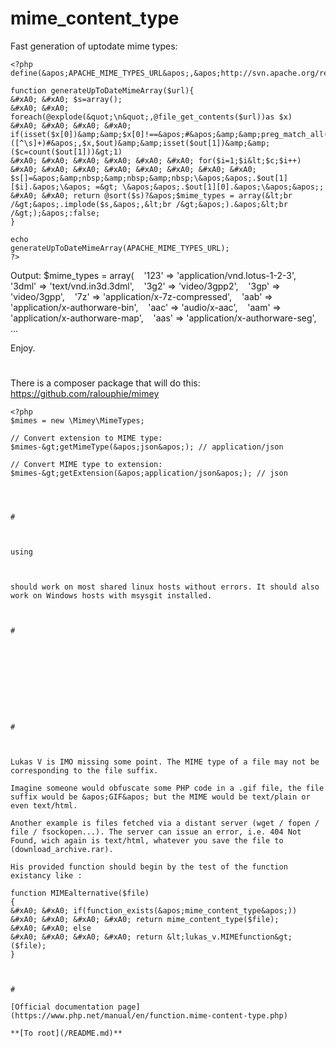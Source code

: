 # mime_content_type





Fast generation of uptodate mime types:



```
<?php
define(&apos;APACHE_MIME_TYPES_URL&apos;,&apos;http://svn.apache.org/repos/asf/httpd/httpd/trunk/docs/conf/mime.types&apos;);

function generateUpToDateMimeArray($url){
&#xA0; &#xA0; $s=array();
&#xA0; &#xA0; foreach(@explode(&quot;\n&quot;,@file_get_contents($url))as $x)
&#xA0; &#xA0; &#xA0; &#xA0; if(isset($x[0])&amp;&amp;$x[0]!==&apos;#&apos;&amp;&amp;preg_match_all(&apos;#([^\s]+)#&apos;,$x,$out)&amp;&amp;isset($out[1])&amp;&amp;($c=count($out[1]))&gt;1)
&#xA0; &#xA0; &#xA0; &#xA0; &#xA0; &#xA0; for($i=1;$i&lt;$c;$i++)
&#xA0; &#xA0; &#xA0; &#xA0; &#xA0; &#xA0; &#xA0; &#xA0; $s[]=&apos;&amp;nbsp;&amp;nbsp;&amp;nbsp;\&apos;&apos;.$out[1][$i].&apos;\&apos; =&gt; \&apos;&apos;.$out[1][0].&apos;\&apos;&apos;;
&#xA0; &#xA0; return @sort($s)?&apos;$mime_types = array(&lt;br /&gt;&apos;.implode($s,&apos;,&lt;br /&gt;&apos;).&apos;&lt;br /&gt;);&apos;:false;
}

echo
generateUpToDateMimeArray(APACHE_MIME_TYPES_URL);
?>
```


Output:
$mime_types = array(
&#xA0;&#xA0; &apos;123&apos; =&gt; &apos;application/vnd.lotus-1-2-3&apos;,
&#xA0;&#xA0; &apos;3dml&apos; =&gt; &apos;text/vnd.in3d.3dml&apos;,
&#xA0;&#xA0; &apos;3g2&apos; =&gt; &apos;video/3gpp2&apos;,
&#xA0;&#xA0; &apos;3gp&apos; =&gt; &apos;video/3gpp&apos;,
&#xA0;&#xA0; &apos;7z&apos; =&gt; &apos;application/x-7z-compressed&apos;,
&#xA0;&#xA0; &apos;aab&apos; =&gt; &apos;application/x-authorware-bin&apos;,
&#xA0;&#xA0; &apos;aac&apos; =&gt; &apos;audio/x-aac&apos;,
&#xA0;&#xA0; &apos;aam&apos; =&gt; &apos;application/x-authorware-map&apos;,
&#xA0;&#xA0; &apos;aas&apos; =&gt; &apos;application/x-authorware-seg&apos;,
...

Enjoy.

  

#



There is a composer package that will do this:
https://github.com/ralouphie/mimey



```
<?php
$mimes = new \Mimey\MimeTypes;

// Convert extension to MIME type:
$mimes-&gt;getMimeType(&apos;json&apos;); // application/json

// Convert MIME type to extension:
$mimes-&gt;getExtension(&apos;application/json&apos;); // json


  

#



using 


```
<?php
function detectFileMimeType($filename=&apos;&apos;)
{
&#xA0; &#xA0; $filename = escapeshellcmd($filename);
&#xA0; &#xA0; $command = &quot;file -b --mime-type -m /usr/share/misc/magic {$filename}&quot;;

&#xA0; &#xA0; $mimeType = shell_exec($command);
&#xA0; &#xA0; &#xA0; &#xA0; &#xA0; &#xA0; 
&#xA0; &#xA0; return trim($mimeType);
}
?>
```

should work on most shared linux hosts without errors. It should also work on Windows hosts with msysgit installed.

  

#





```
<?php
if(!function_exists(&apos;mime_content_type&apos;)) {

&#xA0; &#xA0; function mime_content_type($filename) {

&#xA0; &#xA0; &#xA0; &#xA0; $mime_types = array(

&#xA0; &#xA0; &#xA0; &#xA0; &#xA0; &#xA0; &apos;txt&apos; =&gt; &apos;text/plain&apos;,
&#xA0; &#xA0; &#xA0; &#xA0; &#xA0; &#xA0; &apos;htm&apos; =&gt; &apos;text/html&apos;,
&#xA0; &#xA0; &#xA0; &#xA0; &#xA0; &#xA0; &apos;html&apos; =&gt; &apos;text/html&apos;,
&#xA0; &#xA0; &#xA0; &#xA0; &#xA0; &#xA0; &apos;php&apos; =&gt; &apos;text/html&apos;,
&#xA0; &#xA0; &#xA0; &#xA0; &#xA0; &#xA0; &apos;css&apos; =&gt; &apos;text/css&apos;,
&#xA0; &#xA0; &#xA0; &#xA0; &#xA0; &#xA0; &apos;js&apos; =&gt; &apos;application/javascript&apos;,
&#xA0; &#xA0; &#xA0; &#xA0; &#xA0; &#xA0; &apos;json&apos; =&gt; &apos;application/json&apos;,
&#xA0; &#xA0; &#xA0; &#xA0; &#xA0; &#xA0; &apos;xml&apos; =&gt; &apos;application/xml&apos;,
&#xA0; &#xA0; &#xA0; &#xA0; &#xA0; &#xA0; &apos;swf&apos; =&gt; &apos;application/x-shockwave-flash&apos;,
&#xA0; &#xA0; &#xA0; &#xA0; &#xA0; &#xA0; &apos;flv&apos; =&gt; &apos;video/x-flv&apos;,

&#xA0; &#xA0; &#xA0; &#xA0; &#xA0; &#xA0; // images
&#xA0; &#xA0; &#xA0; &#xA0; &#xA0; &#xA0; &apos;png&apos; =&gt; &apos;image/png&apos;,
&#xA0; &#xA0; &#xA0; &#xA0; &#xA0; &#xA0; &apos;jpe&apos; =&gt; &apos;image/jpeg&apos;,
&#xA0; &#xA0; &#xA0; &#xA0; &#xA0; &#xA0; &apos;jpeg&apos; =&gt; &apos;image/jpeg&apos;,
&#xA0; &#xA0; &#xA0; &#xA0; &#xA0; &#xA0; &apos;jpg&apos; =&gt; &apos;image/jpeg&apos;,
&#xA0; &#xA0; &#xA0; &#xA0; &#xA0; &#xA0; &apos;gif&apos; =&gt; &apos;image/gif&apos;,
&#xA0; &#xA0; &#xA0; &#xA0; &#xA0; &#xA0; &apos;bmp&apos; =&gt; &apos;image/bmp&apos;,
&#xA0; &#xA0; &#xA0; &#xA0; &#xA0; &#xA0; &apos;ico&apos; =&gt; &apos;image/vnd.microsoft.icon&apos;,
&#xA0; &#xA0; &#xA0; &#xA0; &#xA0; &#xA0; &apos;tiff&apos; =&gt; &apos;image/tiff&apos;,
&#xA0; &#xA0; &#xA0; &#xA0; &#xA0; &#xA0; &apos;tif&apos; =&gt; &apos;image/tiff&apos;,
&#xA0; &#xA0; &#xA0; &#xA0; &#xA0; &#xA0; &apos;svg&apos; =&gt; &apos;image/svg+xml&apos;,
&#xA0; &#xA0; &#xA0; &#xA0; &#xA0; &#xA0; &apos;svgz&apos; =&gt; &apos;image/svg+xml&apos;,

&#xA0; &#xA0; &#xA0; &#xA0; &#xA0; &#xA0; // archives
&#xA0; &#xA0; &#xA0; &#xA0; &#xA0; &#xA0; &apos;zip&apos; =&gt; &apos;application/zip&apos;,
&#xA0; &#xA0; &#xA0; &#xA0; &#xA0; &#xA0; &apos;rar&apos; =&gt; &apos;application/x-rar-compressed&apos;,
&#xA0; &#xA0; &#xA0; &#xA0; &#xA0; &#xA0; &apos;exe&apos; =&gt; &apos;application/x-msdownload&apos;,
&#xA0; &#xA0; &#xA0; &#xA0; &#xA0; &#xA0; &apos;msi&apos; =&gt; &apos;application/x-msdownload&apos;,
&#xA0; &#xA0; &#xA0; &#xA0; &#xA0; &#xA0; &apos;cab&apos; =&gt; &apos;application/vnd.ms-cab-compressed&apos;,

&#xA0; &#xA0; &#xA0; &#xA0; &#xA0; &#xA0; // audio/video
&#xA0; &#xA0; &#xA0; &#xA0; &#xA0; &#xA0; &apos;mp3&apos; =&gt; &apos;audio/mpeg&apos;,
&#xA0; &#xA0; &#xA0; &#xA0; &#xA0; &#xA0; &apos;qt&apos; =&gt; &apos;video/quicktime&apos;,
&#xA0; &#xA0; &#xA0; &#xA0; &#xA0; &#xA0; &apos;mov&apos; =&gt; &apos;video/quicktime&apos;,

&#xA0; &#xA0; &#xA0; &#xA0; &#xA0; &#xA0; // adobe
&#xA0; &#xA0; &#xA0; &#xA0; &#xA0; &#xA0; &apos;pdf&apos; =&gt; &apos;application/pdf&apos;,
&#xA0; &#xA0; &#xA0; &#xA0; &#xA0; &#xA0; &apos;psd&apos; =&gt; &apos;image/vnd.adobe.photoshop&apos;,
&#xA0; &#xA0; &#xA0; &#xA0; &#xA0; &#xA0; &apos;ai&apos; =&gt; &apos;application/postscript&apos;,
&#xA0; &#xA0; &#xA0; &#xA0; &#xA0; &#xA0; &apos;eps&apos; =&gt; &apos;application/postscript&apos;,
&#xA0; &#xA0; &#xA0; &#xA0; &#xA0; &#xA0; &apos;ps&apos; =&gt; &apos;application/postscript&apos;,

&#xA0; &#xA0; &#xA0; &#xA0; &#xA0; &#xA0; // ms office
&#xA0; &#xA0; &#xA0; &#xA0; &#xA0; &#xA0; &apos;doc&apos; =&gt; &apos;application/msword&apos;,
&#xA0; &#xA0; &#xA0; &#xA0; &#xA0; &#xA0; &apos;rtf&apos; =&gt; &apos;application/rtf&apos;,
&#xA0; &#xA0; &#xA0; &#xA0; &#xA0; &#xA0; &apos;xls&apos; =&gt; &apos;application/vnd.ms-excel&apos;,
&#xA0; &#xA0; &#xA0; &#xA0; &#xA0; &#xA0; &apos;ppt&apos; =&gt; &apos;application/vnd.ms-powerpoint&apos;,

&#xA0; &#xA0; &#xA0; &#xA0; &#xA0; &#xA0; // open office
&#xA0; &#xA0; &#xA0; &#xA0; &#xA0; &#xA0; &apos;odt&apos; =&gt; &apos;application/vnd.oasis.opendocument.text&apos;,
&#xA0; &#xA0; &#xA0; &#xA0; &#xA0; &#xA0; &apos;ods&apos; =&gt; &apos;application/vnd.oasis.opendocument.spreadsheet&apos;,
&#xA0; &#xA0; &#xA0; &#xA0; );

&#xA0; &#xA0; &#xA0; &#xA0; $ext = strtolower(array_pop(explode(&apos;.&apos;,$filename)));
&#xA0; &#xA0; &#xA0; &#xA0; if (array_key_exists($ext, $mime_types)) {
&#xA0; &#xA0; &#xA0; &#xA0; &#xA0; &#xA0; return $mime_types[$ext];
&#xA0; &#xA0; &#xA0; &#xA0; }
&#xA0; &#xA0; &#xA0; &#xA0; elseif (function_exists(&apos;finfo_open&apos;)) {
&#xA0; &#xA0; &#xA0; &#xA0; &#xA0; &#xA0; $finfo = finfo_open(FILEINFO_MIME);
&#xA0; &#xA0; &#xA0; &#xA0; &#xA0; &#xA0; $mimetype = finfo_file($finfo, $filename);
&#xA0; &#xA0; &#xA0; &#xA0; &#xA0; &#xA0; finfo_close($finfo);
&#xA0; &#xA0; &#xA0; &#xA0; &#xA0; &#xA0; return $mimetype;
&#xA0; &#xA0; &#xA0; &#xA0; }
&#xA0; &#xA0; &#xA0; &#xA0; else {
&#xA0; &#xA0; &#xA0; &#xA0; &#xA0; &#xA0; return &apos;application/octet-stream&apos;;
&#xA0; &#xA0; &#xA0; &#xA0; }
&#xA0; &#xA0; }
}
?>
```



  

#



Lukas V is IMO missing some point. The MIME type of a file may not be corresponding to the file suffix.

Imagine someone would obfuscate some PHP code in a .gif file, the file suffix would be &apos;GIF&apos; but the MIME would be text/plain or even text/html.

Another example is files fetched via a distant server (wget / fopen / file / fsockopen...). The server can issue an error, i.e. 404 Not Found, wich again is text/html, whatever you save the file to (download_archive.rar).

His provided function should begin by the test of the function existancy like :

function MIMEalternative($file)
{
&#xA0; &#xA0; if(function_exists(&apos;mime_content_type&apos;))
&#xA0; &#xA0; &#xA0; &#xA0; return mime_content_type($file);
&#xA0; &#xA0; else
&#xA0; &#xA0; &#xA0; &#xA0; return &lt;lukas_v.MIMEfunction&gt;($file);
}

  

#

[Official documentation page](https://www.php.net/manual/en/function.mime-content-type.php)

**[To root](/README.md)**